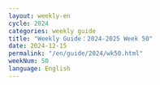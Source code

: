 ```yaml
---
layout: weekly-en
cycle: 2024
categories: weekly guide
title: "Weekly Guide：2024-2025 Week 50"
date: 2024-12-15
permalink: "/en/guide/2024/wk50.html"
weekNum: 50
language: English
---
```

